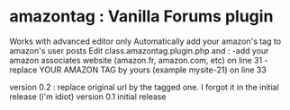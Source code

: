 # amazontag : Vanilla Forums plugin
Works with advanced editor only
Automatically add your amazon's tag to amazon's user posts
Edit class.amazontag.plugin.php and :
-add your amazon associates website (amazon.fr, amazon.com, etc) on line 31
-replace YOUR AMAZON TAG by yours (example mysite-21) on line 33


version 0.2 : replace original url by the tagged one. I forgot it in the initial release (i'm idiot)
version 0.1 initial release
